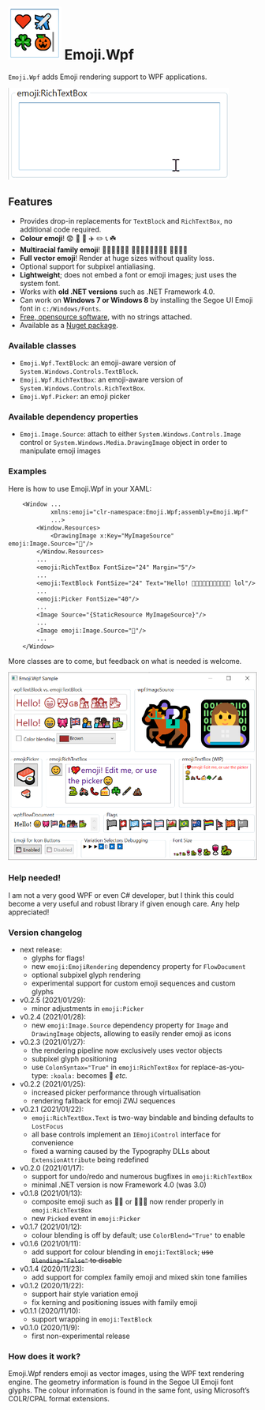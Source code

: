 # ![Icon](/Resources/icon.png) Emoji.Wpf

`Emoji.Wpf` adds Emoji rendering support to WPF applications.

![Demo 1](/Resources/emoji.wpf.gif)

## Features

 - Provides drop-in replacements for `TextBlock` and `RichTextBox`, no additional
   code required.
 - **Colour emoji**! 😨 💩 🍰 ✈️ ✏️ 📞 ☘️
 - **Multiracial family emoji**! 👩🏿‍👩🏻‍👦🏽 👨🏻‍👩🏿‍👧🏽‍👦🏽 👩🏻‍👶🏽
 - **Full vector emoji**! Render at huge sizes without quality loss.
 - Optional support for subpixel antialiasing.
 - **Lightweight**; does not embed a font or emoji images; just uses the system font.
 - Works with **old .NET versions** such as .NET Framework 4.0.
 - Can work on **Windows 7 or Windows 8** by installing the Segoe UI Emoji font in
   `c:/Windows/Fonts`.
 - [Free, opensource software](http://www.wftpl.net/), with no strings attached.
 - Available as a [Nuget package](https://www.nuget.org/packages/Emoji.Wpf).

### Available classes

 - `Emoji.Wpf.TextBlock`: an emoji-aware version of `System.Windows.Controls.TextBlock`.
 - `Emoji.Wpf.RichTextBox`: an emoji-aware version of `System.Windows.Controls.RichTextBox`.
 - `Emoji.Wpf.Picker`: an emoji picker

### Available dependency properties

 - `Emoji.Image.Source`: attach to either `System.Windows.Controls.Image` control or
   `System.Windows.Media.DrawingImage` object in order to manipulate emoji images

### Examples

Here is how to use Emoji.Wpf in your XAML:

```xaml
    <Window ...
            xmlns:emoji="clr-namespace:Emoji.Wpf;assembly=Emoji.Wpf"
            ...>
        <Window.Resources>
            <DrawingImage x:Key="MyImageSource" emoji:Image.Source="👻"/>
        </Window.Resources>
        ...
        <emoji:RichTextBox FontSize="24" Margin="5"/>
        ...
        <emoji:TextBlock FontSize="24" Text="Hello! 💖😁🐨🐱‍🐉👩🏿‍👩🏻‍👦🏽 lol"/>
        ...
        <emoji:Picker FontSize="40"/>
        ...
        <Image Source="{StaticResource MyImageSource}"/>
        ...
        <Image emoji:Image.Source="🦑"/>
        ...
    </Window>
```

More classes are to come, but feedback on what is needed is welcome.

![Demo 2](/Resources/emoji.wpf.png)

### Help needed!

I am not a very good WPF or even C# developer, but I think this could become a very
useful and robust library if given enough care. Any help appreciated!

### Version changelog

 - next release:
   - glyphs for flags!
   - new `emoji:EmojiRendering` dependency property for `FlowDocument`
   - optional subpixel glyph rendering
   - experimental support for custom emoji sequences and custom glyphs
 - v0.2.5 (2021/01/29):
   - minor adjustments in `emoji:Picker`
 - v0.2.4 (2021/01/28):
   - new `emoji:Image.Source` dependency property for `Image` and `DrawingImage` objects, allowing
     to easily render emoji as icons
 - v0.2.3 (2021/01/27):
   - the rendering pipeline now exclusively uses vector objects
   - subpixel glyph positioning
   - use `ColonSyntax="True"` in `emoji:RichTextBox` for replace-as-you-type: `:koala:` becomes 🐨 _etc._
 - v0.2.2 (2021/01/25):
   - increased picker performance through virtualisation
   - rendering fallback for emoji ZWJ sequences
 - v0.2.1 (2021/01/22):
   - `emoji:RichTextBox.Text` is two-way bindable and binding defaults to `LostFocus`
   - all base controls implement an `IEmojiControl` interface for convenience
   - fixed a warning caused by the Typography DLLs about `ExtensionAttribute` being redefined
 - v0.2.0 (2021/01/17):
   - support for undo/redo and numerous bugfixes in `emoji:RichTextBox`
   - minimal .NET version is now Framework 4.0 (was 3.0)
 - v0.1.8 (2021/01/13):
   - composite emoji such as 🧔🏻 or 👨🏻‍🦰 now render properly in `emoji:RichTextBox`
   - new `Picked` event in `emoji:Picker`
 - v0.1.7 (2021/01/12):
   - colour blending is off by default; use `ColorBlend="True"` to enable
 - v0.1.6 (2021/01/11):
   - add support for colour blending in `emoji:TextBlock`; ~~use `Blending="False"` to disable~~
 - v0.1.4 (2020/11/23):
   - add support for complex family emoji and mixed skin tone families
 - v0.1.2 (2020/11/22):
   - support hair style variation emoji
   - fix kerning and positioning issues with family emoji
 - v0.1.1 (2020/11/10):
   - support wrapping in `emoji:TextBlock`
 - v0.1.0 (2020/11/9):
   - first non-experimental release

### How does it work?

Emoji.Wpf renders emoji as vector images, using the WPF text rendering engine. The geometry
information is found in the Segoe UI Emoji font glyphs. The colour information is found in the
same font, using Microsoft’s COLR/CPAL format extensions.
